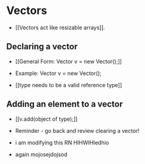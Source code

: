# Vectors
- [[Vectors act like resizable arrays]].

## Declaring a vector
- [[General Form: Vector<type> v = new Vector();]]
- Example: Vector<Integer> v = new Vector();

- [[type needs to be a valid reference type]]

## Adding an element to a vector
- [[v.add(object of type);]]

- Reminder - go back and review clearing a vector!
- i am modifying this RN HIHWIHIedhio
- again mojosejdojsod